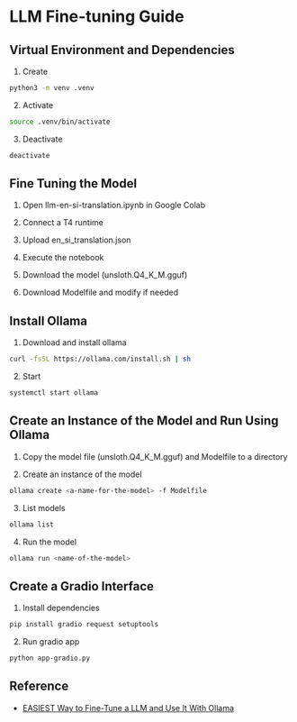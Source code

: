 # LLM Fine-tuning Guide

## Virtual Environment and Dependencies

1. Create
```bash
python3 -m venv .venv
```
2. Activate
```bash
source .venv/bin/activate
```
3. Deactivate
```bash
deactivate  
```

## Fine Tuning the Model

1. Open llm-en-si-translation.ipynb in Google Colab

2. Connect a T4 runtime

3. Upload en_si_translation.json

4. Execute the notebook

5. Download the model (unsloth.Q4_K_M.gguf)

6. Download Modelfile and modify if needed

## Install Ollama

1. Download and install ollama
```bash
curl -fsSL https://ollama.com/install.sh | sh
```

2. Start
```bash
systemctl start ollama
```

## Create an Instance of the Model and Run Using Ollama
1. Copy the model file (unsloth.Q4_K_M.gguf) and Modelfile to a directory

2. Create an instance of the model
```bash
ollama create <a-name-for-the-model> -f Modelfile
```

3. List models
```bash
ollama list
```

4. Run the model
```bash
ollama run <name-of-the-model>
```

## Create a Gradio Interface

1. Install dependencies
```bash
pip install gradio request setuptools
```

2. Run gradio app
```bash
python app-gradio.py
```

## Reference
- [EASIEST Way to Fine-Tune a LLM and Use It With Ollama](https://www.youtube.com/watch?v=pTaSDVz0gok)